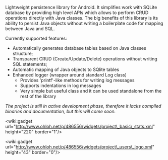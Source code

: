 Lightweight persistence library for Android. It simplifies work with SQLite database by providing high level APIs which allows to perform CRUD operations directly with Java classes. The big benefits of this library is its ability to persist Java objects without writing a boilerplate code for mapping between Java and SQL.

Currently supported features:
  * Automatically generates database tables based on Java classes structure;
  * Transparent CRUD (Create/Update/Delete) operations without writing SQL statements;
  * Automatic mapping of Java objects to SQlite tables
  * Enhanced logger (wrapper around standard Log class)
    * Provides 'printf'-like methods for writing log messages
    * Supports indentations in log messages
    * Very simple but useful class and it can be used standalone from the rest of the library

_The project is still in active development phase, therefore it lacks compiled binaries and documentation, but this will come soon._


&lt;wiki:gadget url="http://www.ohloh.net/p/486556/widgets/project\_basic\_stats.xml" height="220" border="1"/&gt;

&lt;wiki:gadget url="http://www.ohloh.net/p/486556/widgets/project\_users\_logo.xml" height="43" border="0"/&gt;
